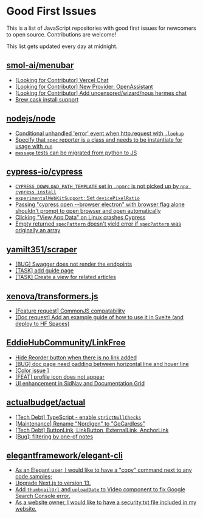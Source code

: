 # Good First Issues

This is a list of JavaScript repositories with good first issues for newcomers to open source. Contributions are welcome!

This list gets updated every day at midnight.

## [smol-ai/menubar](https://github.com/smol-ai/menubar)

- [[Looking for Contributor] Vercel Chat](https://github.com/smol-ai/menubar/issues/40)
- [[Looking for Contributor] New Provider: OpenAssistant](https://github.com/smol-ai/menubar/issues/37)
- [[Looking for Contributor] Add uncensored/wizard/nous hermes chat](https://github.com/smol-ai/menubar/issues/44)
- [Brew cask install support](https://github.com/smol-ai/menubar/issues/55)

## [nodejs/node](https://github.com/nodejs/node)

- [Conditional unhandled 'error' event when http.request with `.lookup`](https://github.com/nodejs/node/issues/48771)
- [Specify that `spec` reporter is a class and needs to be instantiate for usage with `run`](https://github.com/nodejs/node/issues/48112)
- [`message` tests can be migrated from python to JS](https://github.com/nodejs/node/issues/47707)

## [cypress-io/cypress](https://github.com/cypress-io/cypress)

- [`CYPRESS_DOWNLOAD_PATH_TEMPLATE` set in `.npmrc` is not picked up by `npx cypress install`](https://github.com/cypress-io/cypress/issues/23013)
- [`experimentalWebKitSupport`: Set `devicePixelRatio`](https://github.com/cypress-io/cypress/issues/23808)
- [Passing "cypress open --browser electron" with browser flag alone shouldn't prompt to open browser and open automatically](https://github.com/cypress-io/cypress/issues/22003)
- [Clicking "View App Data" on Linux crashes Cypress](https://github.com/cypress-io/cypress/issues/20774)
- [Empty returned `specPattern` doesn't yield error if `specPattern` was originally an array](https://github.com/cypress-io/cypress/issues/27103)

## [yamilt351/scraper](https://github.com/yamilt351/scraper)

- [[BUG] Swagger does not render the endpoints](https://github.com/yamilt351/scraper/issues/32)
- [[TASK] add guide page](https://github.com/yamilt351/scraper/issues/30)
- [[TASK]  Create a view for related articles](https://github.com/yamilt351/scraper/issues/31)

## [xenova/transformers.js](https://github.com/xenova/transformers.js)

- [[Feature request] CommonJS compatability](https://github.com/xenova/transformers.js/issues/152)
- [[Doc request] Add an example guide of how to use it in Svelte (and deploy to HF Spaces)](https://github.com/xenova/transformers.js/issues/171)

## [EddieHubCommunity/LinkFree](https://github.com/EddieHubCommunity/LinkFree)

- [Hide Reorder button when there is no link added](https://github.com/EddieHubCommunity/LinkFree/issues/8282)
- [[BUG] doc page need padding between horizontal line and hover line](https://github.com/EddieHubCommunity/LinkFree/issues/8196)
- [[Color issue ] <on the playground tab in light mode>](https://github.com/EddieHubCommunity/LinkFree/issues/8186)
- [[FEAT] profile icon does not appear](https://github.com/EddieHubCommunity/LinkFree/issues/7846)
- [UI enhancement in SidNav and Documentation Grid](https://github.com/EddieHubCommunity/LinkFree/issues/8165)

## [actualbudget/actual](https://github.com/actualbudget/actual)

- [[Tech Debt] TypeScript - enable `strictNullChecks`](https://github.com/actualbudget/actual/issues/1426)
- [[Maintenance] Rename "Nordigen" to "GoCardless"](https://github.com/actualbudget/actual/issues/1244)
- [[Tech Debt] ButtonLink, LinkButton, ExternalLink, AnchorLink](https://github.com/actualbudget/actual/issues/1414)
- [[Bug]: filtering by one-of notes](https://github.com/actualbudget/actual/issues/779)

## [elegantframework/elegant-cli](https://github.com/elegantframework/elegant-cli)

- [As an Elegant user, I would like to have a "copy" command next to any code samples;](https://github.com/elegantframework/elegant-cli/issues/82)
- [Upgrade Next.js to version 13.](https://github.com/elegantframework/elegant-cli/issues/123)
- [Add `thumbnailUrl` and `uploadDate` to Video component to fix Google Search Console error.](https://github.com/elegantframework/elegant-cli/issues/134)
- [As a website owner, I would like to have a security.txt file included in my website.](https://github.com/elegantframework/elegant-cli/issues/58)

